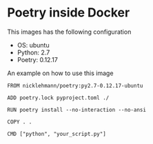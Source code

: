 Poetry inside Docker
====================

This images has the following configuration

- OS: ubuntu
- Python: 2.7
- Poetry: 0.12.17

An example on how to use this image

```
FROM nicklehmann/poetry:py2.7-0.12.17-ubuntu

ADD poetry.lock pyproject.toml ./

RUN poetry install --no-interaction --no-ansi

COPY . .

CMD ["python", "your_script.py"]
```
